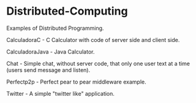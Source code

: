 # Distributed-Computing
Examples of Distributed Programming.

CalculadoraC - C Calculator with code of server side and client side.

CalculadoraJava - Java Calculator.

Chat - Simple chat, without server code, that only one user text at a time (users send message and listen).

Perfectp2p - Perfect pear to pear middleware example.

Twitter -  A simple "twitter like" application.

